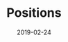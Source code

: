 ---
title: "Positions"
date: "2019-02-24"
layout: graduate-fellowships
pageTitle: Current Positions
---